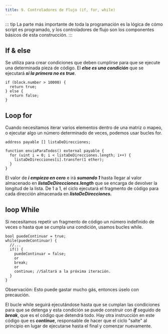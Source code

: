 ```yaml
---
title: 9. Controladores de Flujo (if, for, while)
---
```

::: tip
  La parte más importante de toda la programación es la lógica de cómo script es programado, y los controladores de flujo son los componentes básicos de esta construcción.
:::

## If & else

Se utiliza para crear condiciones que deben cumplirse para que se ejecute una determinada pieza de código. El _**else es una condición**_ que se ejecutará _**si la primera no es true**_.

```solidity
if (block.number > 10000) {
  return true;
} else {
  return false;
}
```

## Loop for

Cuando necesitamos iterar varios elementos dentro de una matriz o mapeo, o ejecutar algo un número determinado de veces, podemos usar bucles for.

```solidity
address payable [] listaDeDirecciones;

function enviaParaTodos() external payable {
  for (uint i = 0; i < listaDeDirecciones.length; i++) {
    listaDeDirecciones[i].transfer(1 ether);
  }
}
```

El valor de _**i empieza en cero**_ e irá _**sumando 1**_ hasta llegar al valor almacenado en _**listaDeDirecciones.length**_ que se encarga de devolver la longitud de la lista. De 1 a 1, el ciclo ejecutará el fragmento de código para cada dirección almacenada en _**listaDeDirecciones.**_

## loop While

Si necesitamos repetir un fragmento de código un número indefinido de veces o hasta que se cumpla una condición, usamos bucles while.

```solidity
bool puedeContinuar = true;
while(puedeContinuar) {
  //...
  if() {
    puedeContinuar = false;
    or
    break;
    or
    continue; //Saltará a la próxima iteración.
  }
}
```
Observación: Esto puede gastar mucho gás, entonces úselo con precaución.

El bucle while seguirá ejecutándose hasta que se cumplan las condiciones para que se detenga y esta condición se puede construir con _**if**_ seguido de _**break**_, que es el código que detendrá todo. Hay otra instrucción en este código que es _**continue**_, responsable de hacer que el ciclo "salte" al principio en lugar de ejecutarse hasta el final y comenzar nuevamente.

